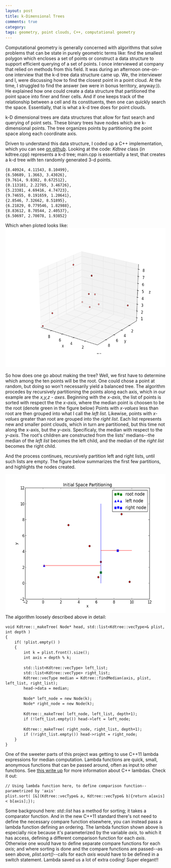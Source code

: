 ```yaml
---
layout: post
title: k-Dimensional Trees
comments: true
category: 
tags: geometry, point clouds, C++, computational geometry
---
```



<p>Computational geometry is generally concerned with algorithms that solve problems that can be state in purely geometric terms like: find the smallest polygon which encloses a set of points or construct a data structure to support efficient querying of a set of points. I once interviewed at company that relied on methods from this field. It was during an afternoon one-on-one interview that the k-d tree data structure came up. We, the interviewer and I, were discussing how to find the closest point in a point cloud. At the time, I struggled to find the answer (we were in bonus territory, anyway:)). He explained how one could create a data structure that partitioned the point space into finer and finer cells. And if one keeps track of the relationship between a cell and its constituents, then one can quickly search the space. Essentially, that is what a k-d tree does for point clouds.</p>

<p>k-D dimensional trees are data structures that allow for fast search and querying of point sets. These binary trees have nodes which are k-dimensional points. The tree organizes points by partitioning the point space along each coordinate axis.</p>

<p>Driven to understand this data structure, I coded up a C++ implementation, which you can see <a href="https://github.com/arvsrao/K-d-Tree">on github</a>. Looking at the code: <em>Kdtree</em> class (in kdtree.cpp) represents a k-d tree; main.cpp is essentially a test, that creates a k-d tree with ten randomly generated 3-d points.</p>

<pre><code>{8.40924, 4.11543, 8.10499}, 
{6.50689, 1.3663, 3.43026}, 
{9.7614, 9.8382, 0.672512}, 
{0.113181, 2.22785, 3.46726}, 
{5.23381, 4.69416, 4.74723}, 
{9.74655, 0.191659, 1.20641}, 
{2.8546, 7.32662, 8.51895}, 
{6.21829, 0.779546, 1.82988}, 
{8.83612, 8.70544, 2.40537}, 
{6.50697, 2.70078, 1.93852} 
</code></pre>

<p>Which when ploted looks like: <a href="/assets/ten_points_kdtree.png"><img src="/assets/ten_points_kdtree.png" alt="ten_points_kdtree" width="580" height="435"/></a></p>

<p>So how does one go about making the tree? Well, we first have to determine which among the ten points will be the root. One could chose a point at random, but doing so won't necessarily yield a balanced tree. The algorithm procedes by recursively partitioning the points along each axis, which in our example are the <em>x,y,z - axes</em>. Beginning with the <em>x-axis</em>, the list of points is sorted with respect the the <em>x-axis</em>, where the median point is choosen to be the root (denote green in the figure below) Points with <em>x-values</em> less than root are then grouped into what I call the <em>left list</em>. Likewise, points with <em>x-values</em> greater than root are grouped into the <em>right list</em>. Each list represents new and smaller point clouds, which in turn are partitioned, but this time not along the x-axis, but the <em>y-axis</em>. Specificaly, the median with respect to the <em>y-axis</em>. The root's children are constructed from the lists' medians--the median of the <em>left list</em> becomes the left child, and the median of the <em>right list</em> becomes the right child.</p>

<p>And the process continues, recursively partition left and right lists, until such lists are empty. The figure below summarizes the first few partitions, and highlights the nodes created.</p>

<p><a href="/assets/inital_space_partition.png"><img src="/assets/inital_space_partition.png" alt="inital_space_partition" width="580" height="435"/></a> The algorithm loosely described above in detail:</p>

<pre><code>void Kdtree::_makeTree( Node* head, std::list&lt;Kdtree::vecType&gt;&amp; plist, int depth )
{   
    if( !plist.empty() ) 
    {
        int k = plist.front().size();
        int axis = depth % k;

        std::list&lt;Kdtree::vecType&gt; left_list;
        std::list&lt;Kdtree::vecType&gt; right_list;
        Kdtree::vecType median = Kdtree::findMedian(axis, plist, left_list, right_list); 
        head-&gt;data = median;

        Node* left_node = new Node(k);
        Node* right_node = new Node(k);

        Kdtree::_makeTree( left_node, left_list, depth+1);
        if (!left_list.empty()) head-&gt;left = left_node;

        Kdtree::_makeTree( right_node, right_list, depth+1);
        if (!right_list.empty()) head-&gt;right = right_node;
    }
} 
</code></pre>

<p>One of the sweeter parts of this project was getting to use C++11 lambda expressions for median computation. Lambda functions are quick, small, anonymous functions that can be passed around, often as input to other functions. See <a href="http://www.cprogramming.com/c++11/c++11-lambda-closures.html">this write up</a> for more information about C++ lambdas. Check it out:</p>

<pre><code>// Using lambda function here, to define comparison function--parametrized by 'axis'
plist.sort( [&amp;](Kdtree::vecType&amp; a, Kdtree::vecType&amp; b){return a[axis] &lt; b[axis];});
</code></pre>

<p>Some background here: <em>std::list</em> has a method for sorting; it takes a comparator function. And in the new C++11 standard there's not need to define the necessary compare function elsewhere, you can instead pass a lambda function defining an ordering. The lambda function shown above is especially nice because it's parameterized by the variable <em>axis</em>, to which it has access, defining a different comparison function for each <em>axis</em>. Otherwise one would have to define separate compare functions for each <em>axis</em>; and where sorting is done and the compare functions are passed--as seen above, <em>plist.sort()</em>--calls for each <em>axis</em> would have to be defined in a switch statement. Lambda saved us a lot of extra coding! Super elegant!!</p>
